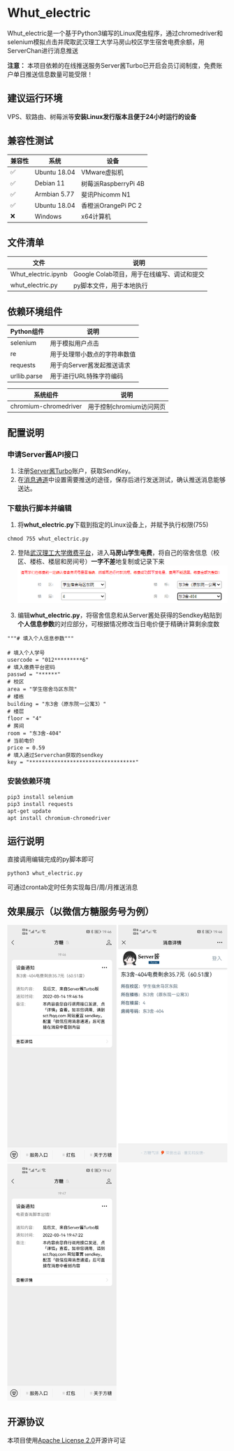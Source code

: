 # Whut_electric
Whut_electric是一个基于Python3编写的Linux爬虫程序，通过chromedriver和selenium模拟点击并爬取武汉理工大学马房山校区学生宿舍电费余额，用ServerChan进行消息推送  
  
**注意：** 本项目依赖的在线推送服务Server酱Turbo已开启会员订阅制度，免费账户单日推送信息数量可能受限！

## 建议运行环境

VPS、软路由、树莓派等**安装Linux发行版本且便于24小时运行的设备**

## 兼容性测试

|  兼容性   | 系统  | 设备  |
|  ----  | ----  |----  |
| :white_check_mark:  | Ubuntu 18.04 | VMware虚拟机 |
| :white_check_mark:  | Debian 11 | 树莓派RaspberryPi 4B|
| :white_check_mark:  | Armbian 5.77 | 斐讯Phicomm N1|
| :white_check_mark:  | Ubuntu 18.04 | 香橙派OrangePi PC 2|
| :x:  | Windows | x64计算机|

## 文件清单

|  文件   | 说明  |
|  ----  | ----  |
| Whut_electric.ipynb  | Google Colab项目，用于在线编写、调试和提交 |
| whut_electric.py  | py脚本文件，用于本地执行 |

## 依赖环境组件

|  Python组件   | 说明  |
|  ----  | ----  |
| selenium  | 用于模拟用户点击 |
| re  | 用于处理带小数点的字符串数值 |
| requests  | 用于向Server酱发起推送请求 |
| urllib.parse  | 用于进行URL特殊字符编码 |
  
|  系统组件   | 说明  |
|  ----  | ----  |
|  chromium-chromedriver  | 用于控制chromium访问网页  |

## 配置说明
### 申请Server酱API接口
1. 注册[Server酱Turbo](https://sct.ftqq.com/)账户，获取SendKey。
2. 在[消息通道](https://sct.ftqq.com/forward)中设置需要推送的途径，保存后进行发送测试，确认推送消息能够送达。  

### 下载执行脚本并编辑
1. 将**whut_electric.py**下载到指定的Linux设备上，并赋予执行权限(755)
```
chmod 755 whut_electric.py
```  
  
2. 登陆[武汉理工大学缴费平台](http://cwsf.whut.edu.cn/)，进入**马房山学生电费**，将自己的宿舍信息（校区、楼栋、楼层和房间号）**一字不差**地复制或记录下来
![example](images/infoexample.png)  
  
3. 编辑**whut_electric.py**，将宿舍信息和从Server酱处获得的Sendkey粘贴到**个人信息参数**的对应部分，可根据情况修改当日电价便于精确计算剩余度数
```
"""# 填入个人信息参数"""

# 填入个人学号
usercode = "012*********6"
# 填入缴费平台密码
passwd = "******"
# 校区
area = "学生宿舍马区东院"
# 楼栋
building = "东3舍（原东院一公寓3）"
# 楼层
floor = "4"
# 房间
room = "东3舍-404"
# 当前电价
price = 0.59
# 填入通过Serverchan获取的sendkey
key = "**********************************"
```  
### 安装依赖环境

```
pip3 install selenium
pip3 install requests
apt-get update 
apt install chromium-chromedriver
```

## 运行说明
直接调用编辑完成的py脚本即可
```
python3 whut_electric.py
```  
  
可通过crontab定时任务实现每日/周/月推送消息

## 效果展示（以微信方糖服务号为例）
<img width="250" src="images/ElectricMsg.jpg"/> <img width="250" src="images/ElectricContent.jpg"/> <img width="250" src="images/Error.jpg"/>

## 开源协议
本项目使用[Apache License 2.0](https://github.com/Stalker-404/Whut_electric/blob/main/LICENSE)开源许可证
